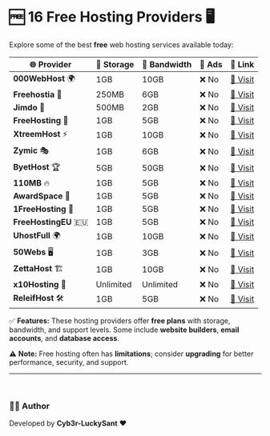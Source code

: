 # 🆓 16 Free Hosting Providers 🖥️  

Explore some of the best **free** web hosting services available today:  

| 🌐 Provider | 💾 Storage | 📡 Bandwidth | 🚫 Ads | 🔗 Link |  
|------------|------------|------------|------------|------------|  
| **000WebHost** 🌍 | 1GB | 10GB | ❌ No | [🔗 Visit](https://www.000webhost.com) |  
| **Freehostia** 🍪 | 250MB | 6GB | ❌ No | [🔗 Visit](https://www.freehostia.com) |  
| **Jimdo** 🎨 | 500MB | 2GB | ❌ No | [🔗 Visit](https://www.jimdo.com) |  
| **FreeHosting** 🚀 | 1GB | 5GB | ❌ No | [🔗 Visit](https://www.freehosting.com) |  
| **XtreemHost** ⚡ | 1GB | 10GB | ❌ No | [🔗 Visit](https://www.xtreemhost.com) |  
| **Zymic** 🎭 | 1GB | 6GB | ❌ No | [🔗 Visit](https://www.zymic.com) |  
| **ByetHost** 🏆 | 5GB | 50GB | ❌ No | [🔗 Visit](https://www.byethost.com) |  
| **110MB** 🔥 | 1GB | 5GB | ❌ No | [🔗 Visit](https://www.110mb.com) |  
| **AwardSpace** 🏅 | 1GB | 5GB | ❌ No | [🔗 Visit](https://www.awardspace.com) |  
| **1FreeHosting** 🎁 | 1GB | 5GB | ❌ No | [🔗 Visit](https://www.1freehosting.com) |  
| **FreeHostingEU** 🇪🇺 | 1GB | 5GB | ❌ No | [🔗 Visit](https://www.freehostingeu.com) |  
| **UhostFull** 🌍 | 1GB | 10GB | ❌ No | [🔗 Visit](https://www.uhostfull.com) |  
| **50Webs** 🖥️ | 1GB | 3GB | ❌ No | [🔗 Visit](https://www.50webs.com) |  
| **ZettaHost** 🏗️ | 1GB | 10GB | ❌ No | [🔗 Visit](https://www.zettahost.com) |  
| **x10Hosting** 💎 | Unlimited | Unlimited | ❌ No | [🔗 Visit](https://www.x10hosting.com) |  
| **ReleifHost** 🛠️ | 1GB | 5GB | ❌ No | [🔗 Visit](https://www.releifhost.com) |  

✅ **Features:** These hosting providers offer **free plans** with storage, bandwidth, and support levels. Some include **website builders**, **email accounts**, and **database access**.  

⚠️ **Note:** Free hosting often has **limitations**; consider **upgrading** for better performance, security, and support.  

--- 


<br>

### 👨‍💻 Author  
Developed by **Cyb3r-LuckySant** ❤️
